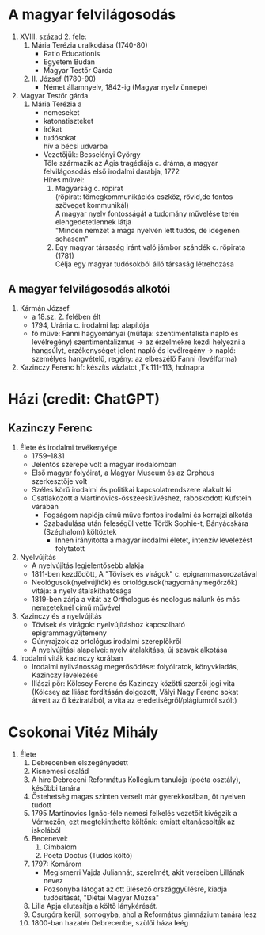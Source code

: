 # A magyar felvilágosodás  
1. XVIII. század 2. fele:  
   1. Mária Terézia uralkodása (1740-80)  
      - Ratio Educationis  
      - Egyetem Budán  
      - Magyar Testőr Gárda  
   2. II. József (1780-90)  
      - Német államnyelv, 1842-ig (Magyar nyelv ünnepe)  
2. Magyar Testőr gárda  
   1. Mária Terézia a  
      - nemeseket  
      - katonatiszteket  
      - írókat  
      - tudósokat  
	hív a bécsi udvarba  
      - Vezetőjük: Besselényi György  
	  	Tőle származik az Ágis tragédiája c. dráma, a magyar felvilágosodás első irodalmi darabja, 1772  
		Híres művei:  
		1. Magyarság c. röpirat  
      (röpirat: tömegkommunikációs eszköz, rövid,de fontos szöveget kommunikál)  
		A magyar nyelv fontosságát a tudomány művelése terén elengedetetlennek látja  
		"Minden nemzet a maga nyelvén lett tudós, de idegenen sohasem"  
		2. Egy magyar társaság iránt való jámbor szándék c. röpirata (1781)  
		Célja egy magyar tudósokból álló társaság létrehozása  
## A magyar felvilágosodás alkotói
1. Kármán József
   - a 18.sz. 2. felében élt
   - 1794, Uránia c. irodalmi lap alapítója
   - fő műve: Fanni hagyományai (műfaja: szentimentalista napló és levélregény)
      szentimentalizmus -> az érzelmekre kezdi helyezni a hangsúlyt, érzékenységet jelent
      napló és levélregény -> napló: személyes hangvételű, regény: az elbeszélő Fanni (levélforma)
2. Kazinczy Ferenc
hf: készíts vázlatot ,Tk.111-113, holnapra  
# Házi (credit: ChatGPT)
## Kazinczy Ferenc
1. Élete és irodalmi tevékenyége
   - 1759–1831
   - Jelentős szerepe volt a magyar irodalomban
   - Első magyar folyóirat, a Magyar Museum és az Orpheus szerkesztője volt
   - Széles körű irodalmi és politikai kapcsolatrendszere alakult ki
   - Csatlakozott a Martinovics-összeesküvéshez, raboskodott Kufstein várában
      - Fogságom naplója című műve fontos irodalmi és korrajzi alkotás
      - Szabadulása után feleségül vette Török Sophie-t, Bányácskára (Széphalom) költöztek
         - Innen irányította a magyar irodalmi életet, intenzív levelezést folytatott
2. Nyelvújítás
   - A nyelvújítás legjelentősebb alakja
   - 1811-ben kezdődött, A "Tövisek és virágok" c. epigrammasorozatával
   - Neológusok(nyelvújítók) és ortológusok(hagyománymegőrzők) vitája: a nyelv átalakíthatósága
   - 1819-ben zárja a vitát az Orthologus és neologus nálunk és más nemzeteknél című művével
3. Kazinczy és a nyelvújítás
   - Tövisek és virágok: nyelvújításhoz kapcsolható epigrammagyűjtemény
   - Gúnyrajzok az ortológus irodalmi szereplőkről
   - A nyelvújítási alapelvei: nyelv átalakítása, új szavak alkotása
4. Irodalmi viták kazinczy korában 
   - Irodalmi nyilvánosság megerősödése: folyóiratok, könyvkiadás, Kazinczy levelezése
   - Iliászi pör: Kölcsey Ferenc és Kazinczy közötti szerzői jogi vita (Kölcsey az Iliász fordításán dolgozott, Vályi Nagy Ferenc sokat átvett az ő kéziratából, a vita az eredetiségről/plágiumról szólt)  
# Csokonai Vitéz Mihály
1. Élete
   1. Debrecenben elszegényedett
   2. Kisnemesi család
   3. A híre Debreceni Református Kollégium tanulója (poéta osztály), későbbi tanára
   4. Őstehetség magas szinten verselt már gyerekkorában, öt nyelven tudott
   5. 1795 Martinovics Ignác-féle nemesi felkelés vezetőit kivégzik a Vérmezőn, ezt megtekinthette költőnk: emiatt eltanácsolták az iskolából
   6. Becenevei:
      1. Cimbalom
      2. Poeta Doctus (Tudós költő)
   7. 1797: Komárom
      - Megismerri Vajda Juliannát, szerelmét, akit verseiben Lillának nevez 
      - Pozsonyba látogat az ott ülésező országgyűlésre, kiadja tudósítását, "Diétai Magyar Múzsa"
   9. Lilla Apja elutasítja a költő lánykérését.
   10. Csurgóra kerül, somogyba, ahol a Református gimnázium tanára lesz
   11. 1800-ban hazatér Debrecenbe, szülői háza leég
